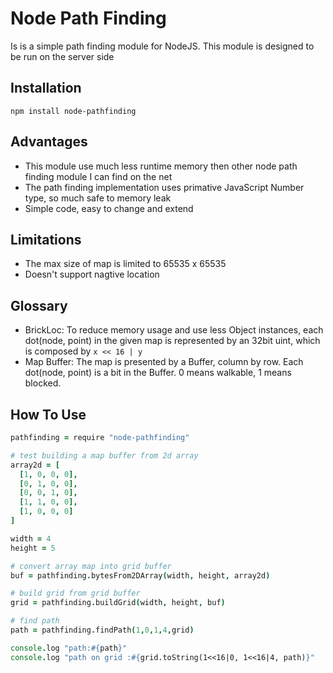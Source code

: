 # Node Path Finding

Is is a simple path finding module for NodeJS.
This module is designed to be run on the server side


## Installation

```
npm install node-pathfinding
```


## Advantages
- This module use much less runtime memory then other node path finding module I can find on the net
- The path finding implementation uses primative JavaScript Number type, so much safe to memory leak
- Simple code, easy to change and extend

## Limitations
- The max size of map is limited to 65535 x 65535
- Doesn't support nagtive location

## Glossary
- BrickLoc: To reduce memory usage and use less Object instances, each dot(node, point) in the given map is represented by an 32bit uint, which is composed by ` x << 16 | y `
- Map Buffer: The map is presented by a Buffer, column by row. Each dot(node, point) is a bit in the Buffer. 0 means walkable, 1 means blocked.

## How To Use

```coffee
pathfinding = require "node-pathfinding"

# test building a map buffer from 2d array
array2d = [
  [1, 0, 0, 0],
  [0, 1, 0, 0],
  [0, 0, 1, 0],
  [1, 1, 0, 0],
  [1, 0, 0, 0]
]

width = 4
height = 5

# convert array map into grid buffer
buf = pathfinding.bytesFrom2DArray(width, height, array2d)

# build grid from grid buffer
grid = pathfinding.buildGrid(width, height, buf)

# find path
path = pathfinding.findPath(1,0,1,4,grid)

console.log "path:#{path}"
console.log "path on grid :#{grid.toString(1<<16|0, 1<<16|4, path)}"
```





